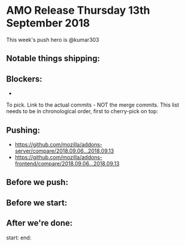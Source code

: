 # AMO Release Thursday 13th September 2018

This week's push hero is @kumar303

## Notable things shipping:


## Blockers:

* 


To pick. Link to the actual commits - NOT the merge commits. This list needs
to be in chronological order, first to cherry-pick on top:


## Pushing:

  - https://github.com/mozilla/addons-server/compare/2018.09.06...2018.09.13
  - https://github.com/mozilla/addons-frontend/compare/2018.09.06...2018.09.13


## Before we push:


## Before we start:


## After we're done:


start: 
end:

